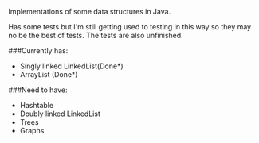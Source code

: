 Implementations of some data structures in Java.

Has some tests but I'm still getting used to testing in this way so they may no be the best of tests.
The tests are also unfinished.

###Currently has:
* Singly linked LinkedList(Done*)
* ArrayList (Done*)

###Need to have:
* Hashtable
* Doubly linked LinkedList
* Trees
* Graphs
